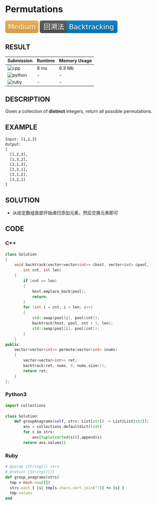 # Permutations

![Medium](../../materials/-Medium-f0ad4e.svg) ![Backtracking](../../materials/回溯法-Backtracking-007ec6.svg)

## RESULT

| Submission                                                        | Runtime | Memory Usage |
| ----------------------------------------------------------------- | ------- | ------------ |
| ![cpp](https://img.shields.io/badge/leetcode046-cpp-f34b7d.svg)   | 8 ms    | 6.9 Mb       |
| ![python](https://img.shields.io/badge/leetcode046-py-3572A5.svg) | -       | -            |
| ![ruby](https://img.shields.io/badge/leetcode046-rb-701516.svg)   | -       | -            |

## DESCRIPTION

Given a collection of **distinct** integers, return all possible permutations.

## EXAMPLE

```plain
Input: [1,2,3]
Output:
[
  [1,2,3],
  [1,3,2],
  [2,1,3],
  [2,3,1],
  [3,1,2],
  [3,2,1]
]
```

## SOLUTION

* 从给定数组首部开始递归添加元素，然后交换元素即可

## CODE

### C++

```cpp
class Solution
{
    void backtrack(vector<vector<int>> &host, vector<int> &pool,
        int cnt, int len)
    {
        if (cnt == len)
        {
            host.emplace_back(pool);
            return;
        }
        for (int i = cnt; i < len; i++)
        {
            std::swap(pool[i], pool[cnt]);
            backtrack(host, pool, cnt + 1, len);
            std::swap(pool[i], pool[cnt]);
        }
    }
public:
    vector<vector<int>> permute(vector<int> &nums)
    {
        vector<vector<int>> ret;
        backtrack(ret, nums, 0, nums.size());
        return ret;
    }
};
```

### Python3

```python
import collections

class Solution:
    def groupAnagrams(self, strs: List[str]) -> List[List[str]]:
        ans = collections.defaultdict(list)
        for s in strs:
            ans[tuple(sorted(s))].append(s)
        return ans.values()
```

### Ruby

```ruby
# @param {String[]} strs
# @return {String[][]}
def group_anagrams(strs)
  tmp = Hash.new([])
  strs.each { |s| tmp[s.chars.sort.join("")] += [s] }
  tmp.values
end
```
